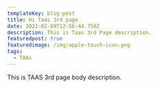 ```yaml
---
templateKey: blog-post
title: Hi Taas 3rd page
date: 2021-02-09T12:56:44.750Z
description: This is Taas 3rd Page description.
featuredpost: true
featuredimage: /img/apple-touch-icon.png
tags:
  - TAAs
---
```

This is TAAS 3rd page body description.